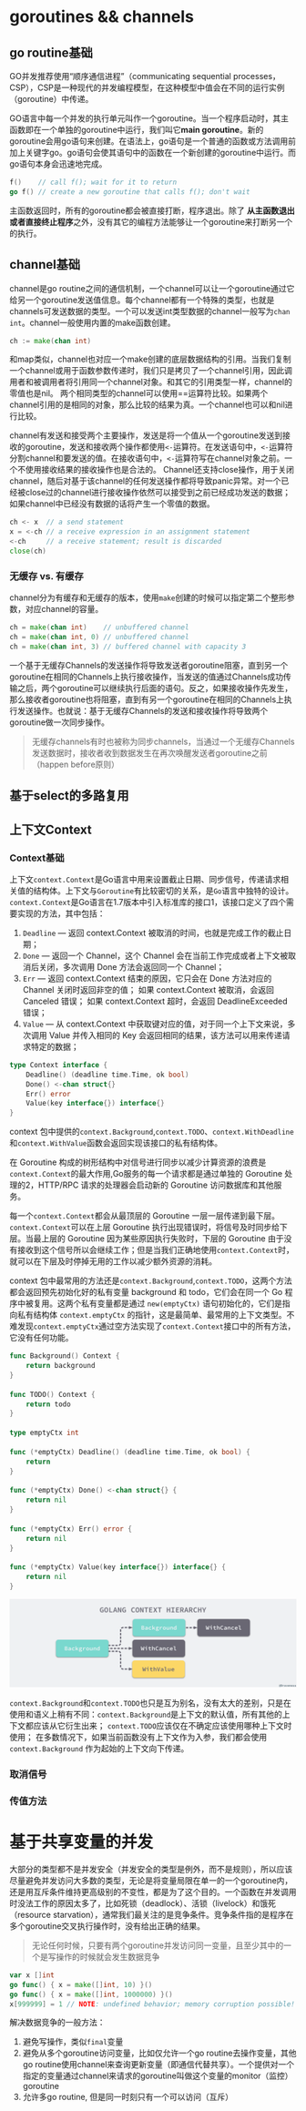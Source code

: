 # goroutines && channels

## go routine基础
GO并发推荐使用“顺序通信进程”（communicating sequential processes， CSP），CSP是一种现代的并发编程模型，在这种模型中值会在不同的运行实例（goroutine）中传递。

GO语言中每一个并发的执行单元叫作一个goroutine。当一个程序启动时，其主函数即在一个单独的goroutine中运行，我们叫它**main goroutine**。新的goroutine会用go语句来创建。在语法上，go语句是一个普通的函数或方法调用前加上关键字go。go语句会使其语句中的函数在一个新创建的goroutine中运行。而go语句本身会迅速地完成。

```go
f()    // call f(); wait for it to return
go f() // create a new goroutine that calls f(); don't wait
```

主函数返回时，所有的goroutine都会被直接打断，程序退出。除了 **从主函数退出或者直接终止程序**之外，没有其它的编程方法能够让一个goroutine来打断另一个的执行。

## channel基础

channel是go routine之间的通信机制，一个channel可以让一个goroutine通过它给另一个goroutine发送值信息。每个channel都有一个特殊的类型，也就是channels可发送数据的类型。一个可以发送int类型数据的channel一般写为`chan int`。channel一般使用内置的make函数创建。

```go
ch := make(chan int)
```

和map类似，channel也对应一个make创建的底层数据结构的引用。当我们复制一个channel或用于函数参数传递时，我们只是拷贝了一个channel引用，因此调用者和被调用者将引用同一个channel对象。和其它的引用类型一样，channel的零值也是nil。 两个相同类型的channel可以使用==运算符比较。如果两个channel引用的是相同的对象，那么比较的结果为真。一个channel也可以和nil进行比较。

channel有发送和接受两个主要操作，发送是将一个值从一个goroutine发送到接收的goroutine，发送和接收两个操作都使用`<-`运算符。在发送语句中，`<-`运算符分割channel和要发送的值。在接收语句中，`<-`运算符写在channel对象之前。一个不使用接收结果的接收操作也是合法的。
Channel还支持close操作，用于关闭channel，随后对基于该channel的任何发送操作都将导致panic异常。对一个已经被close过的channel进行接收操作依然可以接受到之前已经成功发送的数据；如果channel中已经没有数据的话将产生一个零值的数据。

```go
ch <- x  // a send statement
x = <-ch // a receive expression in an assignment statement
<-ch     // a receive statement; result is discarded
close(ch)
```

### 无缓存 vs. 有缓存

channel分为有缓存和无缓存的版本，使用`make`创建的时候可以指定第二个整形参数，对应channel的容量。
```go
ch = make(chan int)    // unbuffered channel
ch = make(chan int, 0) // unbuffered channel
ch = make(chan int, 3) // buffered channel with capacity 3
```

一个基于无缓存Channels的发送操作将导致发送者goroutine阻塞，直到另一个goroutine在相同的Channels上执行接收操作，当发送的值通过Channels成功传输之后，两个goroutine可以继续执行后面的语句。反之，如果接收操作先发生，那么接收者goroutine也将阻塞，直到有另一个goroutine在相同的Channels上执行发送操作。也就说：基于无缓存Channels的发送和接收操作将导致两个goroutine做一次同步操作。

> 无缓存channels有时也被称为同步channels，当通过一个无缓存Channels发送数据时，接收者收到数据发生在再次唤醒发送者goroutine之前（happen before原则）


## 基于select的多路复用



## 上下文Context

### Context基础

上下文`context.Context`是Go语言中用来设置截止日期、同步信号，传递请求相关值的结构体。上下文与`Goroutine`有比较密切的关系，是`Go`语言中独特的设计。`context.Context`是Go语言在1.7版本中引入标准库的接口1，该接口定义了四个需要实现的方法，其中包括：

1. `Deadline` — 返回 context.Context 被取消的时间，也就是完成工作的截止日期；
2. `Done` — 返回一个 Channel，这个 Channel 会在当前工作完成或者上下文被取消后关闭，多次调用 Done 方法会返回同一个 Channel；
3. `Err` — 返回 context.Context 结束的原因，它只会在 Done 方法对应的 Channel 关闭时返回非空的值； 如果 context.Context 被取消，会返回 Canceled 错误； 如果 context.Context 超时，会返回 DeadlineExceeded 错误；
4. `Value` — 从 context.Context 中获取键对应的值，对于同一个上下文来说，多次调用 Value 并传入相同的 Key 会返回相同的结果，该方法可以用来传递请求特定的数据；

```go
type Context interface {
	Deadline() (deadline time.Time, ok bool)
	Done() <-chan struct{}
	Err() error
	Value(key interface{}) interface{}
}
```


context 包中提供的`context.Background`,`context.TODO`、`context.WithDeadline`和`context.WithValue`函数会返回实现该接口的私有结构体。

在 Goroutine 构成的树形结构中对信号进行同步以减少计算资源的浪费是`context.Context`的最大作用,Go服务的每一个请求都是通过单独的 Goroutine 处理的2，HTTP/RPC 请求的处理器会启动新的 Goroutine 访问数据库和其他服务。

每一个`context.Context`都会从最顶层的 Goroutine 一层一层传递到最下层。`context.Context`可以在上层 Goroutine 执行出现错误时，将信号及时同步给下层。当最上层的 Goroutine 因为某些原因执行失败时，下层的 Goroutine 由于没有接收到这个信号所以会继续工作；但是当我们正确地使用`context.Context`时，就可以在下层及时停掉无用的工作以减少额外资源的消耗。


context 包中最常用的方法还是`context.Background`,`context.TODO`，这两个方法都会返回预先初始化好的私有变量 background 和 todo，它们会在同一个 Go 程序中被复用。这两个私有变量都是通过 `new(emptyCtx)` 语句初始化的，它们是指向私有结构体 `context.emptyCtx` 的指针，这是最简单、最常用的上下文类型。不难发现`context.emptyCtx`通过空方法实现了`context.Context`接口中的所有方法，它没有任何功能。

```go
func Background() Context {
	return background
}

func TODO() Context {
	return todo
}

type emptyCtx int

func (*emptyCtx) Deadline() (deadline time.Time, ok bool) {
    return
}

func (*emptyCtx) Done() <-chan struct{} {
    return nil
}

func (*emptyCtx) Err() error {
    return nil
}

func (*emptyCtx) Value(key interface{}) interface{} {
    return nil
}
```

![context-hierarchy](images/golang-context-hierarchy.png)

`context.Background`和`context.TODO`也只是互为别名，没有太大的差别，只是在使用和语义上稍有不同：`context.Background`是上下文的默认值，所有其他的上下文都应该从它衍生出来； `context.TODO`应该仅在不确定应该使用哪种上下文时使用； 在多数情况下，如果当前函数没有上下文作为入参，我们都会使用 `context.Background` 作为起始的上下文向下传递。

### 取消信号

### 传值方法


# 基于共享变量的并发

大部分的类型都不是并发安全（并发安全的类型是例外，而不是规则），所以应该尽量避免并发访问大多数的类型，无论是将变量局限在单一的一个goroutine内，还是用互斥条件维持更高级别的不变性，都是为了这个目的。一个函数在并发调用时没法工作的原因太多了，比如死锁（deadlock）、活锁（livelock）和饿死（resource starvation），通常我们最关注的是竞争条件。竞争条件指的是程序在多个goroutine交叉执行操作时，没有给出正确的结果。

> 无论任何时候，只要有两个goroutine并发访问同一变量，且至少其中的一个是写操作的时候就会发生数据竞争

```go
var x []int
go func() { x = make([]int, 10) }()
go func() { x = make([]int, 1000000) }()
x[999999] = 1 // NOTE: undefined behavior; memory corruption possible!
```

解决数据竞争的一般方法：

1. 避免写操作，类似`final`变量
2. 避免从多个goroutine访问变量，比如仅允许一个go routine去操作变量，其他go routine使用channel来查询更新变量（即通信代替共享）。一个提供对一个指定的变量通过channel来请求的goroutine叫做这个变量的monitor（监控）goroutine
3. 允许多go routine, 但是同一时刻只有一个可以访问（互斥）
